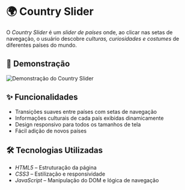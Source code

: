 # 🌍 Country Slider

O *Country Slider* é um *slider de países* onde, ao clicar nas setas de navegação, o usuário descobre *culturas, curiosidades e costumes* de diferentes países do mundo.

## 📸 Demonstração

![Demonstração do Country Slider](https://github.com/SayuriNkashima/country-slider/raw/main/imagens/demo.gif)

## ✨ Funcionalidades

- Transições suaves entre países com setas de navegação
- Informações culturais de cada país exibidas dinamicamente
- Design responsivo para todos os tamanhos de tela
- Fácil adição de novos países

## 🛠️ Tecnologias Utilizadas

- *HTML5* – Estruturação da página
- *CSS3* – Estilização e responsividade
- *JavaScript* – Manipulação do DOM e lógica de navegação


